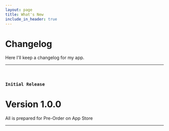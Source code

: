 ```yaml
---
layout: page
title: What's New
include_in_header: true
---
```


# Changelog
Here I'll keep a changelog for my app.
________
<br>

### `Initial Release`
# **Version 1.0.0**
All is prepared for Pre-Order on App Store

________
<br>
